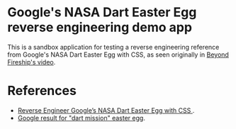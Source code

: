 [fireshipvideo]: https://www.youtube.com/watch?v=eF_se8u2mVc
[googledartref]: https://www.google.com/search?q=dart+mission&oq=dart+mission&aqs=chrome..69i57j0i512l4j69i60l3.1696j0j4&sourceid=chrome&ie=UTF-8

# Google's NASA Dart Easter Egg reverse engineering demo app

This is a sandbox application for testing a reverse engineering reference from Google's NASA Dart Easter Egg with CSS, as seen originally in [Beyond Fireship's video][fireshipvideo].

# References

- [Reverse Engineer Google’s NASA Dart Easter Egg with CSS ][fireshipvideo].
- [Google result for "dart mission" easter egg][googledartref].
